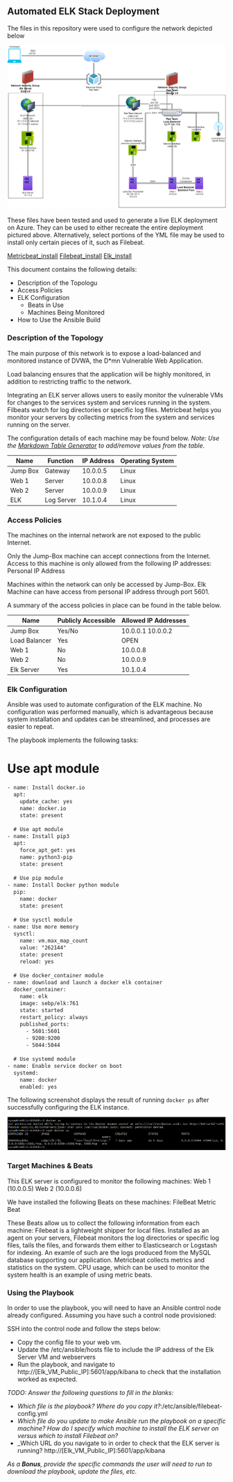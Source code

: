 ## Automated ELK Stack Deployment

The files in this repository were used to configure the network depicted below 

![This is my Diagram](https://github.com/alevega89/ucsdbootcampProject1AV/blob/main/Diagrams/Network_Map.png)


These files have been tested and used to generate a live ELK deployment on Azure. They can be used to either recreate the entire deployment pictured above. Alternatively, select portions of the YML file may be used to install only certain pieces of it, such as Filebeat.

  [Metricbeat_install](https://github.com/alevega89/ucsdbootcampProject1AV/blob/main/Ansible/Install%20metric%20beat.yml)
  [Filebeat_install](https://github.com/alevega89/ucsdbootcampProject1AV/blob/main/Ansible/filebeat%20install.yml)
  [Elk_install](https://github.com/alevega89/ucsdbootcampProject1AV/blob/main/linux/elk%20install.yml)
  
This document contains the following details:
- Description of the Topologu
- Access Policies
- ELK Configuration
  - Beats in Use
  - Machines Being Monitored
- How to Use the Ansible Build


### Description of the Topology

The main purpose of this network is to expose a load-balanced and monitored instance of DVWA, the D*mn Vulnerable Web Application.

Load balancing ensures that the application will be highly monitored, in addition to restricting traffic to the network.


Integrating an ELK server allows users to easily monitor the vulnerable VMs for changes to the services system and services running in the system.
	Filbeats watch for log directories or specific log files.
	Metricbeat helps you monitor your servers by collecting metrics from the system and services running on the server.

The configuration details of each machine may be found below.
_Note: Use the [Markdown Table Generator](http://www.tablesgenerator.com/markdown_tables) to add/remove values from the table_.

| Name     | Function  | IP Address | Operating System |
|----------|-----------|------------|------------------|
| Jump Box | Gateway   | 10.0.0.5   | Linux            |
| Web 1    | Server    | 10.0.0.8   | Linux            |
| Web 2    | Server    | 10.0.0.9   | Linux            |
| ELK      | Log Server| 10.1.0.4   | Linux            |

### Access Policies

The machines on the internal network are not exposed to the public Internet. 

Only the Jump-Box machine can accept connections from the Internet. Access to this machine is only allowed from the following IP addresses:
Personal IP Address

Machines within the network can only be accessed by Jump-Box.
Elk Machine can have access from personal IP address through port 5601.

A summary of the access policies in place can be found in the table below.

| Name          | Publicly Accessible | Allowed IP Addresses |
|---------------|---------------------|----------------------|
| Jump Box      | Yes/No              | 10.0.0.1 10.0.0.2    |
| Load Balancer | Yes                 | OPEN                 |
| Web 1         | No                  | 10.0.0.8             |
| Web 2         | No                  | 10.0.0.9             |
| Elk Server    | Yes                 | 10.1.0.4             |

### Elk Configuration

Ansible was used to automate configuration of the ELK machine. No configuration was performed manually, which is advantageous because system installation and updates can be streamlined, and processes are easier to repeat.

The playbook implements the following tasks:
  
# Use apt module
    - name: Install docker.io
      apt:
        update_cache: yes
        name: docker.io
        state: present

      # Use apt module
    - name: Install pip3
      apt:
        force_apt_get: yes
        name: python3-pip
        state: present

      # Use pip module
    - name: Install Docker python module
      pip:
        name: docker
        state: present

      # Use sysctl module
    - name: Use more memory
      sysctl:
        name: vm.max_map_count
        value: "262144"
        state: present
        reload: yes

      # Use docker_container module
    - name: download and launch a docker elk container
      docker_container:
        name: elk
        image: sebp/elk:761
        state: started
        restart_policy: always
        published_ports:
          - 5601:5601
          - 9200:9200
          - 5044:5044

      # Use systemd module
    - name: Enable service docker on boot
      systemd:
        name: docker
        enabled: yes
		

The following screenshot displays the result of running `docker ps` after successfully configuring the ELK instance.

![This is my screenshot of elk server](https://github.com/alevega89/ucsdbootcampProject1AV/blob/main/Ansible/elk_server_screenshot.png)

### Target Machines & Beats
This ELK server is configured to monitor the following machines:
Web 1 (10.0.0.5)
Web 2 (10.0.0.6)

We have installed the following Beats on these machines:
FileBeat
Metric Beat

These Beats allow us to collect the following information from each machine:
Filebeat is a lightweight shipper for local files. Installed as an agent on your servers, Filebeat monitors the log directories or specific log files, tails the files, and forwards them either to Elasticsearch or Logstash for indexing. An examle of such are the logs produced from the MySQL database supporting our application.
Metricbeat collects metrics and statistics on the system. CPU usage, which can be used to monitor the system health is an example of using metric beats. 
### Using the Playbook
In order to use the playbook, you will need to have an Ansible control node already configured. Assuming you have such a control node provisioned: 

SSH into the control node and follow the steps below:
- Copy the config file to your web vm. 
- Update the /etc/ansible/hosts file to include the IP address of the Elk Server VM and webservers
- Run the playbook, and navigate to http://[Elk_VM_Public_IP]:5601/app/kibana to check that the installation worked as expected.

_TODO: Answer the following questions to fill in the blanks:_
- _Which file is the playbook? Where do you copy it?_:/etc/ansible/filebeat-config.yml
- _Which file do you update to make Ansible run the playbook on a specific machine? How do I specify which machine to install the ELK server on versus which to install Filebeat on?_
- _Which URL do you navigate to in order to check that the ELK server is running?
http://[Elk_VM_Public_IP]:5601/app/kibana


_As a **Bonus**, provide the specific commands the user will need to run to download the playbook, update the files, etc._
